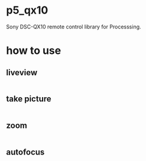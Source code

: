 p5_qx10
========
Sony DSC-QX10 remote control library for Processsing. 

how to use
========

liveview
--------
<pre>
</pre>

take picture
--------
<pre>
</pre>


zoom
--------
<pre>
</pre>


autofocus
--------
<pre>
</pre>
